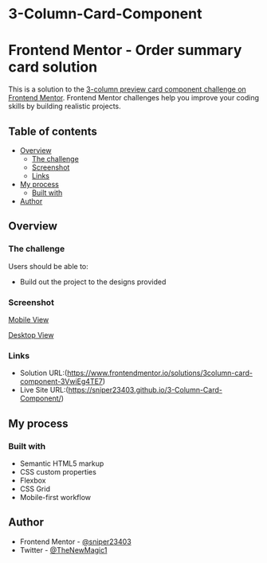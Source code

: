 # 3-Column-Card-Component
# Frontend Mentor - Order summary card solution

This is a solution to the [3-column preview card component challenge on Frontend Mentor](https://www.frontendmentor.io/challenges/3column-preview-card-component-pH92eAR2-). Frontend Mentor challenges help you improve your coding skills by building realistic projects. 

## Table of contents

- [Overview](#overview)
  - [The challenge](#the-challenge)
  - [Screenshot](#screenshot)
  - [Links](#links)
- [My process](#my-process)
  - [Built with](#built-with)
- [Author](#author)

## Overview

### The challenge

Users should be able to:

- Build out the project to the designs provided

### Screenshot
[Mobile View](Mobile%20View.png)

[Desktop View](Desktop%20View.png)


### Links

- Solution URL:(https://www.frontendmentor.io/solutions/3column-card-component-3VwiEg4TE7)
- Live Site URL:(https://sniper23403.github.io/3-Column-Card-Component/)

## My process

### Built with
- Semantic HTML5 markup
- CSS custom properties
- Flexbox
- CSS Grid
- Mobile-first workflow

## Author
- Frontend Mentor - [@sniper23403](https://www.frontendmentor.io/profile/sniper23403)
- Twitter - [@TheNewMagic1](https://twitter.com/TheNewMagic1)



